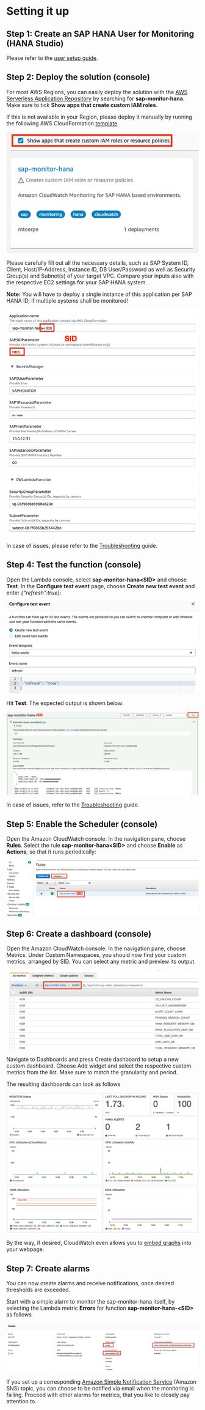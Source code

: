 # Setting it up

## Step 1: Create an SAP HANA User for Monitoring (HANA Studio)

Please refer to the [user setup guide](Create_SAP_Monitoring_User.md).

## Step 2: Deploy the solution (console)

For most AWS Regions, you can easily deploy the solution with the [AWS Serverless Application Repository](https://eu-central-1.console.aws.amazon.com/serverlessrepo/home?region=eu-central-1#/available-applications) by searching for **sap-monitor-hana**. Make sure to tick **Show apps that create custom IAM roles**.

If this is not available in your Region, please deploy it manually by running the following AWS CloudFormation [template](https://github.com/aws-samples/amazon-cloudwatch-monitor-for-sap-hana/blob/master/packaged.yml).

![CWAlarm](../assets/sar.png)

Please carefully fill out all the necessary details, such as SAP System ID, Client, Host/IP-Address, Instance ID, DB User/Password as well as Security Group(s) and Subnet(s) of your target VPC. Compare your inputs also with the respective EC2 settings for your SAP HANA system. 

**Note:** You will have to deploy a single instance of this application per SAP HANA ID, if multiple systems shall be monitored!

![CWAlarm](../assets/sam.png)

In case of issues, please refer to the [Troubleshooting](Troubleshooting.md) guide. 

## Step 4: Test the function (console)

Open the Lambda console, select **sap-monitor-hana\<SID\>** and choose **Test**. In the **Configure test event** page, choose **Create new test event** and enter *{“refresh”:true}*:

![CWAlarm](../assets/lambda0.png)

Hit **Test**. The expected output is shown below:

![CWAlarm](../assets/lambda.png)

In case of issues, refer to the [Troubleshooting](Troubleshooting.md) guide.

## Step 5: Enable the Scheduler (console)

Open the Amazon CloudWatch console. In the navigation pane, choose **Rules**. Select the rule **sap-monitor-hana\<SID\>** and choose **Enable** as **Actions**, so that it runs periodically: 

![CWAlarm](../assets/scheduler.png)

## Step 6: Create a dashboard (console)

Open the Amazon CloudWatch console. In the navigation pane, choose Metrics. Under Custom Namespaces, you should now find your custom metrics, arranged by SID. You can select any metric and preview its output.

![CWAlarm](../assets/cw_metrics.png)

Navigate to Dashboards and press Create dashboard to setup a new custom dashboard. Choose Add widget and select the respective custom metrics from the list. Make sure to match the granularity and period. 

The resulting dashboards can look as follows

![Dashboard1](../assets/cw_dashboard1.png)
![Dashboard2](../assets/cw_dashboard2.png)

By the way, if desired, CloudWatch even allows you to [embed graphs](https://aws.amazon.com/de/blogs/devops/building-an-amazon-cloudwatch-dashboard-outside-of-the-aws-management-console/) into your webpage.

## Step 7: Create alarms

You can now create alarms and receive notifications, once desired thresholds are exceeded.

Start with a simple alarm to monitor the sap-monitor-hana itself, by selecting the Lambda metric **Errors** for function **sap-monitor-hana-\<SID\>** as follows
 
![CWAlarm](../assets/cw_alarm.png)

If you set up a corresponding [Amazon Simple Notification Service](https://docs.aws.amazon.com/AmazonCloudWatch/latest/monitoring/US_SetupSNS.html) (Amazon SNS) topic, you can choose to be notified via email when the monitoring is failing. Proceed with other alarms for metrics, that you like to closely pay attention to.